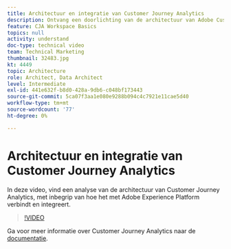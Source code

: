 ```yaml
---
title: Architectuur en integratie van Customer Journey Analytics
description: Ontvang een doorlichting van de architectuur van Adobe Customer Journey Analytics, met inbegrip van hoe het met Adobe Experience Platform verbindt en integreert.
feature: CJA Workspace Basics
topics: null
activity: understand
doc-type: technical video
team: Technical Marketing
thumbnail: 32483.jpg
kt: 4449
topic: Architecture
role: Architect, Data Architect
level: Intermediate
exl-id: 441e632f-b8d0-428a-9db6-c048bf173443
source-git-commit: 5ca07f3aa1e080e9288b094c4c7921e11cae5d40
workflow-type: tm+mt
source-wordcount: '77'
ht-degree: 0%

---
```


# Architectuur en integratie van Customer Journey Analytics

In deze video, vind een analyse van de architectuur van Customer Journey Analytics, met inbegrip van hoe het met Adobe Experience Platform verbindt en integreert.

>[!VIDEO](https://video.tv.adobe.com/v/32483/?quality=12)

Ga voor meer informatie over Customer Journey Analytics naar de [documentatie](https://experienceleague.adobe.com/docs/analytics-platform/using/cja-landing.html).
